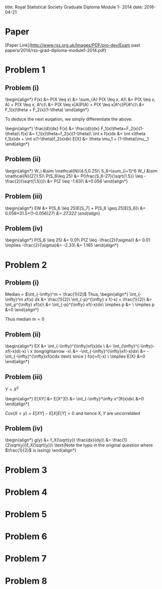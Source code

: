 title: Royal Statistical Society Graduate Diploma Module 1- 2014
date: 2016-04-21

# Paper
[Paper Link](http://www.rss.org.uk/Images/PDF/pro-dev/Exam past papers/2014/rss-grad-diploma-module1-2014.pdf)

# Problem 1

## Problem (i)
\begin{align*}
F(x) &= P(X \leq x\\
&= \sum_{A} P(X \leq x, A)\\
&= P(X \leq x, A) + P(X \leq x, A^c)\\
&= P(X \leq x|A)P(A) + P(X \leq x|A^c)P(A^c)\\
&= F_1(x)\theta + F_2(x)(1-\theta)
 \end{align*}

To deduce the next euqation, we simply differentiate the above:

\begin{align*}
\frac{d}{dx} F(x) &= \frac{d}{dx} F_1(x)\theta+F_2(x)(1-\theta)\\
f(x) &= f_1(x)\theta+f_2(x)(1-\theta)\\
\int x f(x)dx &= \int x\theta f_1(x)dx + \int x(1-\theta)f_2(x)dx\\
E[X] &= \theta \mu_1 + (1-\theta)\mu__1
\end{align*}

## Problem (ii)

\begin{align*}
W_i &\sim \mathcal{N}(4.5,0.25)\\
S_6=\sum_{i=1}^6 W_I &\sim \mathcal{N}(27,1.5)\\
P(S_6\leq 25) &= P(\frac{S_6-27}{\sqrt{1.5}} \leq -\frac{2}{\sqrt{1.5}})\\
&= P(Z \leq -1.63)\\
&=0.056
\end{align*}

## Problem (iii)

\begin{align*}
EW &= P(S_6 \leq 25)E[S_7] + P[S_6 \geq 25]E[S_6]\\
&= 0.056*31.5+(1-0.056)*27\\
&= 27.322
\end{align*}

## Problem (iv)

\begin{align*}
P(S_6 \leq 25) &= 0.01\\
P(Z \leq -\frac{2}{\sigma}) &= 0.01
\implies -\frac{2}{\sigma}&= -2.33\\
&= 1.165
\end{align*}

# Problem 2


## Problem (i)
Median = $\int_{-\infty}^m = \frac{1}{2}$
Thus,
\begin{align*}
\int_{-\infty}^m xf(x) dx &= \frac{1}{2}\\
\int_{-p}^{\infty}
 x f(-x) = \frac{1}{2}\\
&= \int_p^{\infty} xf(x)\\
&=  \int_{-p}^{\infty} xf(-x)dx\\
\implies p &= \\
\implies p &=0
\end{align*}

Thus median $m=0$



## Problem (ii)

\begin{align*}
EX &= \int_{-\infty}^{\infty}xf(x)dx \\
&= \int_{\infty}^{-\infty}-xf(-x)d(-x) \ x \longrightarrow -x\\
&= -\int_{-\infty}^{\infty}xf(-x)dx\\
&= -\int_{-\infty}^{\infty}xf(x)dx \text{ since } f(x)=f(-x) \\
\implies E[X} &=0
\end{align*}

## Problem (iii)

$Y=X^2$

\begin{align*}
E[XY] &= E[X^3]\\
&= \int_{-\infty}^\infty x^3f(x)dx\\
&=0
\end{align*}

$Cov(X<y)=E[XY]-E[X]E[Y] = 0$ and hence $X,Y$ are uncorrelated

## Problem (iv)

\begin{align*}
g(y) &= f_X(\sqrt{y}) \frac{dx}{dy}\\
&= \frac{1}{2\sqrt{y}}f_X(\sqrt{y})\\
\text{Note the typo in the original question where $\frac{1}{2}$ is issing}
\end{align*}

# Problem 3


# Problem 4


# Problem 5


# Problem 6

# Problem 7


# Problem 8
